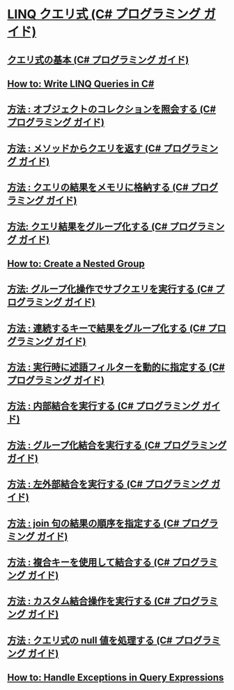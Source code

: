# [LINQ クエリ式 (C# プログラミング ガイド)](index.md)
## [クエリ式の基本 (C# プログラミング ガイド)](query-expression-basics.md)
## [How to: Write LINQ Queries in C#](TocOutOfQuery)
## [方法 : オブジェクトのコレクションを照会する (C# プログラミング ガイド)](how-to-query-a-collection-of-objects.md)
## [方法 : メソッドからクエリを返す (C# プログラミング ガイド)](how-to-return-a-query-from-a-method.md)
## [方法 : クエリの結果をメモリに格納する (C# プログラミング ガイド)](how-to-store-the-results-of-a-query-in-memory.md)
## [方法: クエリ結果をグループ化する (C# プログラミング ガイド)](how-to-group-query-results.md)
## [How to: Create a Nested Group](TocOutOfQuery)
## [方法: グループ化操作でサブクエリを実行する (C# プログラミング ガイド)](how-to-perform-a-subquery-on-a-grouping-operation.md)
## [方法 : 連続するキーで結果をグループ化する (C# プログラミング ガイド)](how-to-group-results-by-contiguous-keys.md)
## [方法 : 実行時に述語フィルターを動的に指定する (C# プログラミング ガイド)](how-to-dynamically-specify-predicate-filters-at-runtime.md)
## [方法 : 内部結合を実行する (C# プログラミング ガイド)](how-to-perform-inner-joins.md)
## [方法 : グループ化結合を実行する (C# プログラミング ガイド)](how-to-perform-grouped-joins.md)
## [方法 : 左外部結合を実行する (C# プログラミング ガイド)](how-to-perform-left-outer-joins.md)
## [方法 : join 句の結果の順序を指定する (C# プログラミング ガイド)](how-to-order-the-results-of-a-join-clause.md)
## [方法 : 複合キーを使用して結合する (C# プログラミング ガイド)](how-to-join-by-using-composite-keys.md)
## [方法 : カスタム結合操作を実行する (C# プログラミング ガイド)](how-to-perform-custom-join-operations.md)
## [方法 : クエリ式の null 値を処理する (C# プログラミング ガイド)](how-to-handle-null-values-in-query-expressions.md)
## [How to: Handle Exceptions in Query Expressions](TocOutOfQuery)
